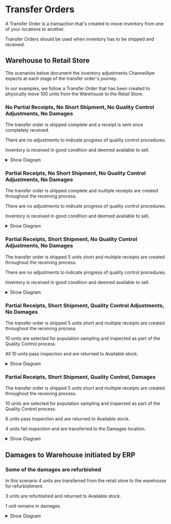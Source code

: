 # Transfer Orders

A Transfer Order is a transaction that's created to move inventory from one of your locations to another.

Transfer Orders should be used when inventory has to be shipped and received.

## Warehouse to Retail Store

The scenarios below document the inventory adjustments ChannelApe expects at each stage of the transfer order's journey.

In our examples, we follow a Transfer Order that has been created to physically move 100 units from the Warehouse to the Retail Store.

### No Partial Receipts, No Short Shipment, No Quality Control Adjustments, No Damages

The transfer order is shipped complete and a receipt is sent once completely received.

There are no adjustments to indicate progress of quality control procedures.

Inventory is received in good condition and deemed available to sell.

<details><summary>Show Diagram</summary>
<p>

```mermaid
sequenceDiagram
    autonumber
    participant ERP
    participant ChannelApe
    participant Warehouse Location
    participant Warehouse
    participant Retail Location
    participant Retail Store

    ERP->>ERP: Transfer Order created
    ERP->>ChannelApe: Fulfillment Order created

    ChannelApe->>Warehouse: Fulfillment Order sent
    note over Warehouse Location: Committed +100 units

    Warehouse->>Warehouse: Shipment created
    
    Warehouse->>ChannelApe: Fulfillment created
    note over Warehouse Location: Committed -100 units
    note over Warehouse Location: Available to Sell -100 units

    ERP->>ChannelApe: Fulfillment retrieved
    ERP->>ERP: Transfer Order updated
    ERP->>ChannelApe: ASN created
    
    ChannelApe->>Retail Store: ASN sent
    note over Retail Location: On Order +100 units

    Retail Store->>Retail Store: Receipt Started

    Retail Store->>ChannelApe: Receipt created
    note over Retail Location: On Order -100 units
    note over Retail Location: Available to Sell +100 units

    Retail Store->>Retail Store: Receipt completed

    Retail Store->>ChannelApe: ASN closed
    note over Retail Location: No adjustment

    ERP->>ChannelApe: Receipt retrieved

    ERP->>ERP: Transfer Order completed
```

</p>
</details>

### Partial Receipts, No Short Shipment, No Quality Control Adjustments, No Damages

The transfer order is shipped complete and multiple receipts are created throughout the receiving process.

There are no adjustments to indicate progress of quality control procedures.

Inventory is received in good condition and deemed available to sell.

<details>
<summary>Show Diagram</summary>

```mermaid
sequenceDiagram
    autonumber
    participant ERP
    participant ChannelApe
    participant Warehouse Location
    participant Warehouse
    participant Retail Location
    participant Retail Store

    ERP->>ERP: Transfer Order created
    ERP->>ChannelApe: Fulfillment Order created

    ChannelApe->>Warehouse: Fulfillment Order sent
    note over Warehouse Location: Committed +100 units
    
    Warehouse->>Warehouse: Shipment created
    Warehouse->>ChannelApe: Fulfillment created
    note over Warehouse Location: Committed -100 units
    note over Warehouse Location: Available to Sell -100 units

    ERP->>ChannelApe: Fulfillment retrieved
    ERP->>ERP: Transfer Order updated
    ERP->>ChannelApe: ASN created
    
    ChannelApe->>Retail Store: ASN sent
    note over Retail Location: On Order +100 units

    Retail Store->>Retail Store: Receipt Started

    Retail Store->>ChannelApe: Receipt created
    note over Retail Location: On Order -40 units
    note over Retail Location: Available to Sell +40 units

    Retail Store->>ChannelApe: Receipt created
    note over Retail Location: On Order -60 units
    note over Retail Location: Available to Sell +60 units
    
    Retail Store->>Retail Store: Receipt completed

    Retail Store->>ChannelApe: ASN closed
    note over Retail Location: No adjustment

    ERP->>ChannelApe: Receipt retrieved

    ERP->>ERP: Transfer Order completed
```

</details>

### Partial Receipts, Short Shipment, No Quality Control Adjustments, No Damages

The transfer order is shipped 5 units short and multiple receipts are created throughout the receiving process.

There are no adjustments to indicate progress of quality control procedures.

Inventory is received in good condition and deemed available to sell.

<details>
<summary>Show Diagram</summary>

```mermaid
sequenceDiagram
    autonumber
    participant ERP
    participant ChannelApe
    participant Warehouse Location
    participant Warehouse
    participant Retail Location
    participant Retail Damages Location
    participant Retail Store

    ERP->>ERP: Transfer Order created
    ERP->>ChannelApe: Fulfillment Order created

    ChannelApe->>Warehouse: Fulfillment Order sent
    note over Warehouse Location: Committed +100 units
    
    Warehouse->>Warehouse: Shipment created
    Warehouse->>ChannelApe: Fulfillment created
    note over Warehouse Location: Committed -100 units
    note over Warehouse Location: Available to Sell -100 units

    ERP->>ChannelApe: Fulfillment retrieved
    ERP->>ERP: Transfer Order updated
    ERP->>ChannelApe: ASN created
    
    ChannelApe->>Retail Store: ASN sent
    note over Retail Location: On Order +100 units

    Retail Store->>Retail Store: Receipt Started

    Retail Store->>ChannelApe: Receipt created
    note over Retail Location: On Order -50 units
    note over Retail Location: Available to Sell +50 units

    Retail Store->>ChannelApe: Receipt created
    note over Retail Location: On Order -45 units
    note over Retail Location: Available to Sell +45 units

    Retail Store->>Retail Store: Receipt completed

    Retail Store->>ChannelApe: ASN closed
    note over Retail Location: On Order -5 units

    ERP->>ChannelApe: Receipt retrieved

    ERP->>ERP: Transfer Order completed
```

</details>

### Partial Receipts, Short Shipment, Quality Control Adjustments, No Damages

The transfer order is shipped 5 units short and multiple receipts are created throughout the receiving process.

10 units are selected for population sampling and inspected as part of the Quality Control process.

All 10 units pass inspection and are returned to Available stock.

<details>
<summary>Show Diagram</summary>

```mermaid
sequenceDiagram
    autonumber
    participant ERP
    participant ChannelApe
    participant Warehouse Location
    participant Warehouse
    participant Retail Location
    participant Retail Damages Location
    participant Retail Store

    ERP->>ERP: Transfer Order created
    ERP->>ChannelApe: Fulfillment Order created

    ChannelApe->>Warehouse: Fulfillment Order sent
    note over Warehouse Location: Committed +100 units
    
    Warehouse->>Warehouse: Shipment created
    Warehouse->>ChannelApe: Fulfillment created
    note over Warehouse Location: Committed -100 units
    note over Warehouse Location: Available to Sell -100 units

    ERP->>ChannelApe: Fulfillment retrieved
    ERP->>ERP: Transfer Order updated
    ERP->>ChannelApe: ASN created
    
    ChannelApe->>Retail Store: ASN sent
    note over Retail Location: On Order +100 units

    Retail Store->>Retail Store: Receipt Started

    Retail Store->>ChannelApe: Receipt created
    note over Retail Location: On Order -50 units
    note over Retail Location: Available to Sell +50 units

    Retail Store->>Retail Store: Inspection starts

    Retail Store->>ChannelApe: Inventory Adjustment
    note over Retail Location: Available to Sell -10 units
    note over Retail Location: On Hold +10 units

    Retail Store->>ChannelApe: Receipt created
    note over Retail Location: On Order -45 units
    note over Retail Location: Available to Sell +45 units

    Retail Store->>Retail Store: Receipt completed

    Retail Store->>ChannelApe: ASN closed
    note over Retail Location: On Order -5 units

    ERP->>ChannelApe: Receipt retrieved

    ERP->>ERP: Transfer Order completed

    Retail Store->>Retail Store: Inspection completes

    Retail Store->>ChannelApe: Inventory Adjustment
    note over Retail Location: On Hold -10 units
    note over Retail Location: Available to Sell +10 units
```

</details>

### Partial Receipts, Short Shipment, Quality Control, Damages

The transfer order is shipped 5 units short and multiple receipts are created throughout the receiving process.

10 units are selected for population sampling and inspected as part of the Quality Control process.

6 units pass inspection and are returned to Available stock.

4 units fail inspection and are transferred to the Damages location.

<details>
<summary>Show Diagram</summary>

```mermaid
sequenceDiagram
    autonumber
    participant ERP
    participant ChannelApe
    participant Warehouse Location
    participant Warehouse
    participant Retail Location
    participant Retail Damages Location
    participant Retail Store

    ERP->>ERP: Transfer Order created
    ERP->>ChannelApe: Fulfillment Order created

    ChannelApe->>Warehouse: Fulfillment Order sent
    note over Warehouse Location: Committed +100 units
    
    Warehouse->>Warehouse: Shipment created
    Warehouse->>ChannelApe: Fulfillment created
    note over Warehouse Location: Committed -100 units
    note over Warehouse Location: Available to Sell -100 units

    ERP->>ChannelApe: Fulfillment retrieved
    ERP->>ERP: Transfer Order updated
    ERP->>ChannelApe: ASN created
    
    ChannelApe->>Retail Store: ASN sent
    note over Retail Location: On Order +100 units

    Retail Store->>Retail Store: Receipt Started

    Retail Store->>ChannelApe: Receipt created
    note over Retail Location: On Order -50 units
    note over Retail Location: Available to Sell +50 units

    Retail Store->>ChannelApe: Inventory Adjustment - Inspection Started
    note over Retail Location: Available to Sell -10 units
    note over Retail Location: On Hold +10 units

    Retail Store->>ChannelApe: Receipt created
    note over Retail Location: On Order -45 units
    note over Retail Location: Available to Sell +45 units

    Retail Store->>ChannelApe: ASN Closed
    note over Retail Location: On Order -5 units

    ERP->>ChannelApe: Receipt retrieved

    ERP->>ERP: Transfer Order completed
    
    Retail Store->>ChannelApe: Inventory Adjustment - Inspection Complete
    note over Retail Location: On Hold -10 units
    note over Retail Location: Available to Sell +6 units

    Retail Store->>ChannelApe: Inventory Adjustment - Damaged
    note over Retail Damages Location: On Hold +4 units
```

</details>

## Damages to Warehouse initiated by ERP

### Some of the damages are refurbished

In this scenario 4 units are transferred from the retail store to the warehouse for refurbishment.

3 units are refurbished and returned to Available stock.

1 unit remains in damages.

<details>
<summary>Show Diagram</summary>

```mermaid
sequenceDiagram
    autonumber
    participant ERP
    participant ChannelApe
    participant Warehouse Damages Location
    participant Warehouse Location
    participant Warehouse
    participant Retail Location
    participant Retail Damages Location
    participant Retail Store

    ERP->>ERP: Transfer Order created
    ERP->>ChannelApe: Fulfillment Order created

    ChannelApe->>Retail Store: Fulfillment Order sent
    note over Retail Damages Location: Committed +4 units
    
    Retail Store->>Retail Store: Shipment created

    Retail Store->>ChannelApe: Fulfillment created
    note over Retail Damages Location: Committed -4 units
    
    ERP->>ChannelApe: Fulfillment retrieved
    ERP->>ERP: Transfer Order updated
    ERP->>ChannelApe: ASN created

    ChannelApe->>Warehouse: ASN sent
    note over Warehouse Damages Location: On Order +4 units

    Warehouse->>Warehouse: Receipt started

    Warehouse->>ChannelApe: Receipt Created
    note over Warehouse Damages Location: On Order -4 units
    note over Warehouse Damages Location: On Hold +4 units

    Warehouse->>Warehouse: Receipt completed

    Warehouse->>ChannelApe: ASN closed

    ERP->>ChannelApe: Receipt retrieved

    ERP->>ERP: Transfer Order completed

    Warehouse->>Warehouse: Refurbishment starts

    Warehouse->>Warehouse: Refurbishment completes

    Warehouse->>ChannelApe: Inventory Adjustment
    note over Warehouse Damages Location: On Hold -3 units

    Warehouse->>ChannelApe: Inventory Adjustment
    note over Warehouse Location: Available to Sell +3 units
```

</details>